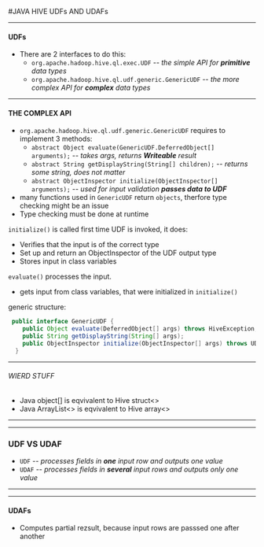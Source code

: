#JAVA HIVE UDFs AND UDAFs

-----------------------

#### UDFs

* There are 2 interfaces to do this:
  * `org.apache.hadoop.hive.ql.exec.UDF` -- *the simple API for __primitive__ data types*
  * `org.apache.hadoop.hive.ql.udf.generic.GenericUDF` -- *the more complex API for __complex__ data types*

------------------------
#### THE COMPLEX API

* `org.apache.hadoop.hive.ql.udf.generic.GenericUDF` requires to implement 3 methods:
  * `abstract Object evaluate(GenericUDF.DeferredObject[] arguments);` -- *takes args, returns __Writeable__ result*
  * `abstract String getDisplayString(String[] children);` -- *returns some string, does not matter*
  * `abstract ObjectInspector initialize(ObjectInspector[] arguments);` -- *used for input validation __passes data to UDF__*
* many functions used in `GenericUDF` return `objects`, therfore type checking might be an issue
* Type checking must be done at runtime

`initialize()` is called first time UDF is invoked, it does:
  * Verifies that the input is of the correct type
  * Set up and return an ObjectInspector of the UDF output type
  * Stores input in class variables
 
`evaluate()` processes the input.
  * gets input from class variables, that were initialized in `initialize()`
 
generic structure:
```java
 public interface GenericUDF {
    public Object evaluate(DeferredObject[] args) throws HiveException;
    public String getDisplayString(String[] args);
    public ObjectInspector initialize(ObjectInspector[] args) throws UDFArgumentException;
  }
```

------------------------
###### WIERD STUFF

* Java object[] is eqvivalent to Hive struct<>
* Java ArrayList<> is eqvivalent to Hive array<>

------------------------

------------------------

### UDF VS UDAF

* `UDF` -- *processes fields in __one__ input row and outputs one value*
* `UDAF` -- *processes fields in __several__ input rows and outputs only one value*

------------------------

------------------------

#### UDAFs

* Computes partial rezsult, because input rows are passsed one after another
